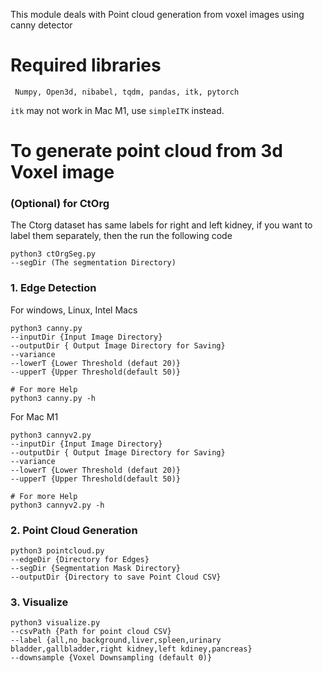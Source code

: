 This module deals with Point cloud generation from voxel images using canny detector

# Required libraries
` Numpy,
 Open3d,
 nibabel,
tqdm,
pandas,
itk,
pytorch`

`itk` may not work in Mac M1, use `simpleITK` instead.

# To generate point cloud from 3d Voxel image

### (Optional) for CtOrg
The Ctorg dataset has same labels for right and left kidney, if you want to label them separately, then the run the following code

```
python3 ctOrgSeg.py 
--segDir (The segmentation Directory)
```

### 1. Edge Detection

For windows, Linux, Intel Macs
``` 
python3 canny.py 
--inputDir {Input Image Directory} 
--outputDir { Output Image Directory for Saving} 
--variance 
--lowerT {Lower Threshold (defaut 20)} 
--upperT {Upper Threshold(default 50)}
```
```
# For more Help
python3 canny.py -h
```

For Mac M1
``` 
python3 cannyv2.py 
--inputDir {Input Image Directory} 
--outputDir { Output Image Directory for Saving} 
--variance 
--lowerT {Lower Threshold (defaut 20)} 
--upperT {Upper Threshold(default 50)}
```
```
# For more Help
python3 cannyv2.py -h
```

### 2. Point Cloud Generation

```
python3 pointcloud.py 
--edgeDir {Directory for Edges} 
--segDir {Segmentation Mask Directory} 
--outputDir {Directory to save Point Cloud CSV}
```

### 3. Visualize
```
python3 visualize.py 
--csvPath {Path for point cloud CSV} 
--label {all,no_background,liver,spleen,urinary bladder,gallbladder,right kidney,left kdiney,pancreas}
--downsample {Voxel Downsampling (default 0)}
```
